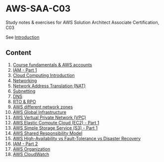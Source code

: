 # AWS-SAA-C03
Study notes &amp; exercises for AWS Solution Architect Associate Certification, C03

See [Introduction](./docs/00-introduction.md)

## Content
 1. [Course fundamentals & AWS accounts](./docs/01-course-fundamentals-and-aws-accounts.md)
 2. [IAM - Part 1](./docs/02-iam.md)
 3. [Cloud Computing Introduction](./docs/03-cloud-computing-introduction.md)
 4. [Networking](./docs/04-networking.md)
 5. [Network Address Translation (NAT)](./docs/05-nat.md)
 6. [Subnetting](./docs/06-subnetting.md)
 7. [DNS](./docs/07-dns.md)
 8. [RTO & RPO](./docs/08-rpo-rto.md)
 9. [AWS different network zones](./docs/09-aws-different-network-zones.md)
 10. [AWS Global Infrastructure](./docs/10-aws-global-infrastructure.md)
 11. [AWS Vertual Private Network (VPC)](./docs/11-aws-vpc.md)
 12. [AWS Elastic Compute Cloud (EC2) - Part 1](./docs/12-ec2-part1.md)
 13. [AWS Simple Storage Service (S3) - Part 1](./docs/13-aws-s3-part1.md)
 14. [AWS Shared Responsibility Model](./1docs/4-aws-shared-responsibility-model.md)
 15. [AWS High-Availability vs Fault-Tolerance vs Disaster Recovery](./docs/15-aws-ha-ft-dr.md)
 16. [IAM - Part 2](./docs/16-iam-part-2.md)
 17. [AWS Organization](./docs/17-aws-organizations.md)
 18. [AWS CloudWatch](./docs/18-aws-cloudwatch.md)
